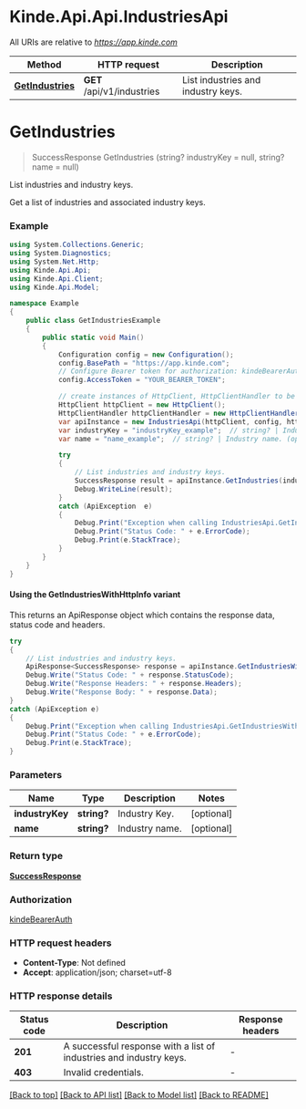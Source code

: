 # Kinde.Api.Api.IndustriesApi

All URIs are relative to *https://app.kinde.com*

| Method | HTTP request | Description |
|--------|--------------|-------------|
| [**GetIndustries**](IndustriesApi.md#getindustries) | **GET** /api/v1/industries | List industries and industry keys. |

<a name="getindustries"></a>
# **GetIndustries**
> SuccessResponse GetIndustries (string? industryKey = null, string? name = null)

List industries and industry keys.

Get a list of industries and associated industry keys.

### Example
```csharp
using System.Collections.Generic;
using System.Diagnostics;
using System.Net.Http;
using Kinde.Api.Api;
using Kinde.Api.Client;
using Kinde.Api.Model;

namespace Example
{
    public class GetIndustriesExample
    {
        public static void Main()
        {
            Configuration config = new Configuration();
            config.BasePath = "https://app.kinde.com";
            // Configure Bearer token for authorization: kindeBearerAuth
            config.AccessToken = "YOUR_BEARER_TOKEN";

            // create instances of HttpClient, HttpClientHandler to be reused later with different Api classes
            HttpClient httpClient = new HttpClient();
            HttpClientHandler httpClientHandler = new HttpClientHandler();
            var apiInstance = new IndustriesApi(httpClient, config, httpClientHandler);
            var industryKey = "industryKey_example";  // string? | Industry Key. (optional) 
            var name = "name_example";  // string? | Industry name. (optional) 

            try
            {
                // List industries and industry keys.
                SuccessResponse result = apiInstance.GetIndustries(industryKey, name);
                Debug.WriteLine(result);
            }
            catch (ApiException  e)
            {
                Debug.Print("Exception when calling IndustriesApi.GetIndustries: " + e.Message);
                Debug.Print("Status Code: " + e.ErrorCode);
                Debug.Print(e.StackTrace);
            }
        }
    }
}
```

#### Using the GetIndustriesWithHttpInfo variant
This returns an ApiResponse object which contains the response data, status code and headers.

```csharp
try
{
    // List industries and industry keys.
    ApiResponse<SuccessResponse> response = apiInstance.GetIndustriesWithHttpInfo(industryKey, name);
    Debug.Write("Status Code: " + response.StatusCode);
    Debug.Write("Response Headers: " + response.Headers);
    Debug.Write("Response Body: " + response.Data);
}
catch (ApiException e)
{
    Debug.Print("Exception when calling IndustriesApi.GetIndustriesWithHttpInfo: " + e.Message);
    Debug.Print("Status Code: " + e.ErrorCode);
    Debug.Print(e.StackTrace);
}
```

### Parameters

| Name | Type | Description | Notes |
|------|------|-------------|-------|
| **industryKey** | **string?** | Industry Key. | [optional]  |
| **name** | **string?** | Industry name. | [optional]  |

### Return type

[**SuccessResponse**](SuccessResponse.md)

### Authorization

[kindeBearerAuth](../README.md#kindeBearerAuth)

### HTTP request headers

 - **Content-Type**: Not defined
 - **Accept**: application/json; charset=utf-8


### HTTP response details
| Status code | Description | Response headers |
|-------------|-------------|------------------|
| **201** | A successful response with a list of industries and industry keys. |  -  |
| **403** | Invalid credentials. |  -  |

[[Back to top]](#) [[Back to API list]](../README.md#documentation-for-api-endpoints) [[Back to Model list]](../README.md#documentation-for-models) [[Back to README]](../README.md)

